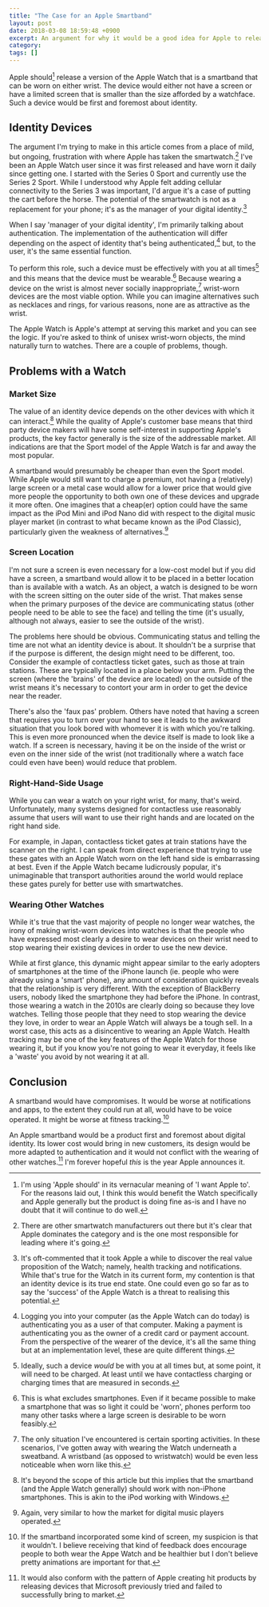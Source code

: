 ```yaml
---
title: "The Case for an Apple Smartband"
layout: post
date: 2018-03-08 18:59:48 +0900 
excerpt: An argument for why it would be a good idea for Apple to release a version of the Apple Watch that was a smartband.
category: 
tags: []
---
```


Apple should[^1] release a version of the Apple Watch that is a smartband that can be worn on either wrist. The device would either not have a screen or have a limited screen that is smaller than the size afforded by a watchface. Such a device would be first and foremost about identity.

## Identity Devices

The argument I'm trying to make in this article comes from a place of mild, but ongoing, frustration with where Apple has taken the smartwatch.[^2] I've been an Apple Watch user since it was first released and have worn it daily since getting one. I started with the Series 0 Sport and currently use the Series 2 Sport. While I understood why Apple felt adding cellular connectivity to the Series 3 was important, I'd argue it's a case of putting the cart before the horse. The potential of the smartwatch is not as a replacement for your phone; it's as the manager of your digital identity.[^3]

When I say 'manager of your digital identity', I'm primarily talking about authentication. The implementation of  the authentication will differ depending on the aspect of identity that's being authenticated,[^4] but, to the user, it's the same essential function.

To perform this role, such a device must be effectively with you at all times[^5] and this means that the device must be wearable.[^6]  Because wearing a device on the wrist is almost never socially inappropriate,[^7] wrist-worn devices are the most viable option. While you can imagine alternatives such as necklaces and rings, for various reasons, none are as attractive as the wrist.

The Apple Watch is Apple's attempt at serving this market and you can see the logic. If you're asked to think of unisex wrist-worn objects, the mind naturally turn to watches. There are a couple of problems, though.

## Problems with a Watch

### Market Size

The value of an identity device depends on the other devices with which it can interact.[^8] While the quality of Apple's customer base means that third party device makers will have some self-interest in supporting Apple's products, the key factor generally is the size of the addressable market. All indications are that the Sport model of the Apple Watch is far and away the most popular.

A smartband would presumably be cheaper than even the Sport model. While Apple would still want to charge a premium, not having a (relatively) large screen or a metal case would allow for a lower price that would give more people the opportunity to both own one of these devices and upgrade it more often. One imagines that a cheap(er) option could have the same impact as the iPod Mini and iPod Nano did with respect to the digital music player market (in contrast to what became known as the iPod Classic), particularly given the weakness of alternatives.[^9]

### Screen Location

I'm not sure a screen is even necessary for a low-cost model but if you did have a screen, a smartband would allow it to be placed in a better location than is available with a watch. As an object, a watch is designed to be worn with the screen sitting on the outer side of the wrist. That makes sense when the primary purposes of the device are communicating status (other people need to be able to see the face) and telling the time (it's usually, although not always, easier to see the outside of the wrist).

The problems here should be obvious. Communicating status and telling the time are not what an identity device is about. It shouldn't be a surprise that if the purpose is different, the design might need to be different, too. Consider the example of contactless ticket gates, such as those at train stations. These are typically located in a place below your arm. Putting the screen (where the 'brains' of the device are located) on the outside of the wrist means it's necessary to contort your arm in order to get the device near the reader.

There's also the 'faux pas' problem. Others have noted that having a screen that requires you to turn over your hand to see it leads to the awkward situation that you look bored with whomever it is with which you're talking. This is even more pronounced when the device itself is made to look like a watch. If a screen is necessary, having it be on the inside of the wrist or even on the inner side of the wrist (not traditionally where a watch face could even have been) would reduce that problem.

### Right-Hand-Side Usage

While you can wear a watch on your right wrist, for many, that's weird. Unfortunately, many systems designed for contactless use reasonably assume that users will want to use their right hands and are located on the right hand side.

For example, in Japan, contactless ticket gates at train stations have the scanner on the right. I can speak from direct experience that trying to use these gates with an Apple Watch worn on the left hand side is embarrassing at best. Even if the Apple Watch became ludicrously popular, it's unimaginable that transport authorities around the world would replace these gates purely for better use with smartwatches.

### Wearing Other Watches

While it's true that the vast majority of people no longer wear watches, the irony of making wrist-worn devices into watches is that the people who have expressed most clearly a desire to wear devices on their wrist need to stop wearing their existing devices in order to use the new device.

While at first glance, this dynamic might appear similar to the early adopters of smartphones at the time of the iPhone launch (ie. people who were already using a 'smart' phone), any amount of consideration quickly reveals that the relationship is very different. With the exception of BlackBerry users, nobody liked the smartphone they had before the iPhone. In contrast, those wearing a watch in the 2010s are clearly doing so because they love watches. Telling those people that they need to stop wearing the device they love, in order to wear an Apple Watch will always be a tough sell. In a worst case, this acts as a disincentive to wearing an Apple Watch. Health tracking may be one of the key features of the Apple Watch for those wearing it, but if you know you're not going to wear it everyday, it feels like a 'waste' you avoid by not wearing it at all.

## Conclusion

A smartband would have compromises. It would be worse at notifications and apps, to the extent they could run at all, would have to be voice operated. It might be worse at fitness tracking.[^10]

An Apple smartband would be a product first and foremost about digital identity. Its lower cost would bring in new customers, its design would be more adapted to authentication and it would not conflict with the wearing of other watches.[^11] I'm forever hopeful _this_ is the year Apple announces it.

[^1]: I'm using 'Apple should' in its vernacular meaning of 'I want Apple to'. For the reasons laid out, I think this would benefit the Watch specifically and Apple generally but the product is doing fine as-is and I have no doubt that it will continue to do well.

[^2]: There are other smartwatch manufacturers out there but it's clear that Apple dominates the category and is the one most responsible for leading where it's going.

[^3]: It's oft-commented that it took Apple a while to discover the real value proposition of the Watch; namely, health tracking and notifications. While that's true for the Watch in its current form, my contention is that an identity device is its true end state. One could even go so far as to say the 'success' of the Apple Watch is a threat to realising this potential.

[^4]: Logging you into your computer (as the Apple Watch can do today) is authenticating you as a user of that computer. Making a payment is authenticating you as the owner of a credit card or payment account. From the perspective of the wearer of the device, it's all the same thing but at an implementation level, these are quite different things.

[^5]: Ideally, such a device _would_ be with you at all times but, at some point, it will need to be charged. At least until we have contactless charging or charging times that are measured in seconds. 

[^6]: This is what excludes smartphones. Even if it became possible to make a smartphone that was so light it could be 'worn', phones perform too many other tasks where a large screen is desirable to be worn feasibly.

[^7]: The only situation I've encountered is certain sporting activities. In these scenarios, I've gotten away with wearing the Watch underneath a sweatband. A wristband (as opposed to wristwatch) would be even less noticeable when worn like this.

[^8]: It's beyond the scope of this article but this implies that the smartband (and the Apple Watch generally) should work with non-iPhone smartphones. This is akin to the iPod working with Windows.

[^9]: Again, very similar to how the market for digital music players operated.

[^10]: If the smartband incorporated some kind of screen, my suspicion is that it wouldn't. I believe receiving that kind of feedback does encourage people to both wear the Appe Watch and be healthier but I don't believe pretty animations are important for that.

[^11]: It would also conform with the pattern of Apple creating hit products by releasing devices that Microsoft previously tried and failed to successfully bring to market.

